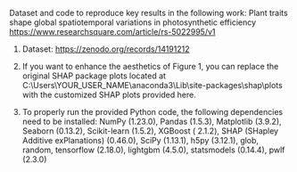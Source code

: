 Dataset and code to reproduce key results in the following work: Plant traits shape global spatiotemporal variations in photosynthetic efficiency https://www.researchsquare.com/article/rs-5022995/v1

1. Dataset: https://zenodo.org/records/14191212

2. If you want to enhance the aesthetics of Figure 1, you can replace the original SHAP package plots located at C:\Users\YOUR_USER_NAME\anaconda3\Lib\site-packages\shap\plots with the customized SHAP plots provided here.

3. To properly run the provided Python code, the following dependencies need to be installed: NumPy (1.23.0), Pandas (1.5.3), Matplotlib (3.9.2), Seaborn (0.13.2), Scikit-learn (1.5.2), XGBoost ( 2.1.2), SHAP (SHapley Additive exPlanations) (0.46.0), SciPy (1.13.1), h5py (3.12.1), glob, random, tensorflow (2.18.0), lightgbm (4.5.0), statsmodels (0.14.4), pwlf (2.3.0)
